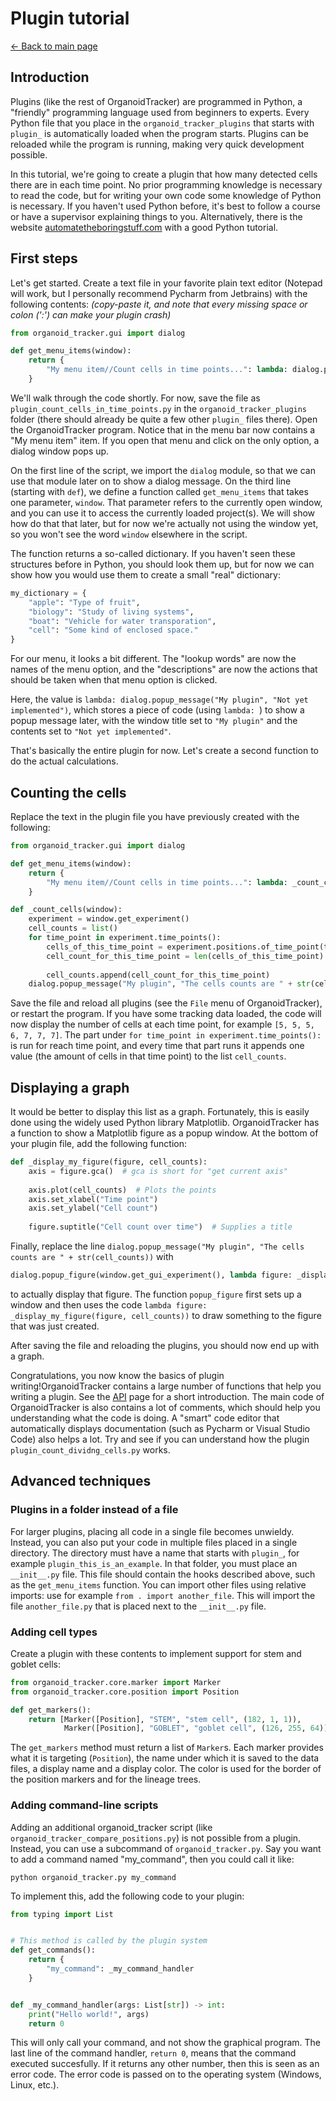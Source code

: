 # Plugin tutorial
[← Back to main page](INDEX.md)

## Introduction
Plugins (like the rest of OrganoidTracker) are programmed in Python, a "friendly" programming language used from beginners to experts. Every Python file that you place in the `organoid_tracker_plugins` that starts with `plugin_` is automatically loaded when the program starts. Plugins can be reloaded while the program is running, making very quick development possible.

In this tutorial, we're going to create a plugin that how many detected cells there are in each time point. No prior programming knowledge is necessary to read the code, but for writing your own code some knowledge of Python is necessary. If you haven't used Python before, it's best to follow a course or have a supervisor explaining things to you. Alternatively, there is the website [automatetheboringstuff.com](https://automatetheboringstuff.com/) with a good Python tutorial.

## First steps
Let's get started. Create a text file in your favorite plain text editor (Notepad will work, but I personally recommend Pycharm from Jetbrains) with the following contents: *(copy-paste it, and note that every missing space or colon (':') can make your plugin crash)*

```python
from organoid_tracker.gui import dialog

def get_menu_items(window):
    return {
        "My menu item//Count cells in time points...": lambda: dialog.popup_message("My plugin", "Not yet implemented")
    }
```

We'll walk through the code shortly. For now, save the file as `plugin_count_cells_in_time_points.py` in the `organoid_tracker_plugins` folder (there should already be quite a few other `plugin_` files there). Open the OrganoidTracker program. Notice that in the menu bar now contains a "My menu item" item. If you open that menu and click on the only option, a dialog window pops up.

On the first line of the script, we import the `dialog` module, so that we can use that module later on to show a dialog message. On the third line (starting with `def`), we define a function called `get_menu_items` that takes one parameter, `window`. That parameter refers to the currently open window, and you can use it to access the currently loaded project(s). We will show how do that that later, but for now we're actually not using the window yet, so you won't see the word `window` elsewhere in the script. 

The function returns a so-called dictionary. If you haven't seen these structures before in Python, you should look them up, but for now we can show how you would use them to create a small "real" dictionary:

```python
my_dictionary = {
    "apple": "Type of fruit",
    "biology": "Study of living systems",
    "boat": "Vehicle for water transporation",
    "cell": "Some kind of enclosed space."
}
```

For our menu, it looks a bit different. The "lookup words" are now the names of the menu option, and the "descriptions" are now the actions that should be taken when that menu option is clicked. 

Here, the value is `lambda: dialog.popup_message("My plugin", "Not yet implemented")`, which stores a piece of code (using `lambda: `) to show a popup message later, with the window title set to `"My plugin"` and the contents set to `"Not yet implemented"`.

That's basically the entire plugin for now. Let's create a second function to do the actual calculations.

## Counting the cells
Replace the text in the plugin file you have previously created with the following:

```python
from organoid_tracker.gui import dialog

def get_menu_items(window):
    return {
        "My menu item//Count cells in time points...": lambda: _count_cells(window)
    }

def _count_cells(window):
    experiment = window.get_experiment()
    cell_counts = list()
    for time_point in experiment.time_points():
        cells_of_this_time_point = experiment.positions.of_time_point(time_point)
        cell_count_for_this_time_point = len(cells_of_this_time_point)
        
        cell_counts.append(cell_count_for_this_time_point)
    dialog.popup_message("My plugin", "The cells counts are " + str(cell_counts))
```

Save the file and reload all plugins (see the `File` menu of OrganoidTracker), or restart the program. If you have some tracking data loaded, the code will now display the number of cells at each time point, for example `[5, 5, 5, 6, 7, 7, 7]`. The part under `for time_point in experiment.time_points():` is run for reach time point, and every time that part runs it appends one value (the amount of cells in that time point) to the list `cell_counts`.

## Displaying a graph
It would be better to display this list as a graph. Fortunately, this is easily done using the widely used Python library Matplotlib. OrganoidTracker has a function to show a Matplotlib figure as a popup window. At the bottom of your plugin file, add the following function:

```python
def _display_my_figure(figure, cell_counts):
    axis = figure.gca()  # gca is short for "get current axis"
    
    axis.plot(cell_counts)  # Plots the points
    axis.set_xlabel("Time point")
    axis.set_ylabel("Cell count")
    
    figure.suptitle("Cell count over time")  # Supplies a title
```

Finally, replace the line `dialog.popup_message("My plugin", "The cells counts are " + str(cell_counts))` with
```python
dialog.popup_figure(window.get_gui_experiment(), lambda figure: _display_my_figure(figure, cell_counts))
```
to actually display that figure. The function `popup_figure` first sets up a window and then uses the code `lambda figure: _display_my_figure(figure, cell_counts))` to draw something to the figure that was just created.

After saving the file and reloading the plugins, you should now end up with a graph.

Congratulations, you now know the basics of plugin writing!OrganoidTracker contains a large number of functions that help you writing a plugin. See the [API](API.md) page for a short introduction. The main code of OrganoidTracker is also contains a lot of comments, which should help you understanding what the code is doing. A "smart" code editor that automatically displays documentation (such as Pycharm or Visual Studio Code) also helps a lot. Try and see if you can understand how the plugin `plugin_count_dividng_cells.py` works.

## Advanced techniques

### Plugins in a folder instead of a file
For larger plugins, placing all code in a single file becomes unwieldy. Instead, you can also put your code in multiple files placed in a single directory. The directory must have a name that starts with `plugin_`, for example `plugin_this_is_an_example`. In that folder, you must place an `__init__.py` file. This file should contain the hooks described above, such as the `get_menu_items` function. You can import other files using relative imports: use for example `from . import another_file`. This will import the file `another_file.py` that is placed next to the `__init__.py` file.

### Adding cell types
Create a plugin with these contents to implement support for stem and goblet cells:

```python
from organoid_tracker.core.marker import Marker
from organoid_tracker.core.position import Position

def get_markers():
    return [Marker([Position], "STEM", "stem cell", (182, 1, 1)),
            Marker([Position], "GOBLET", "goblet cell", (126, 255, 64))]
```

The `get_markers` method must return a list of `Marker`s. Each marker provides what it is targeting (`Position`), the name under which it is saved to the data files, a display name and a display color. The color is used for the border of the position markers and for the lineage trees.

### Adding command-line scripts

Adding an additional organoid_tracker script (like `organoid_tracker_compare_positions.py`) is not possible from a plugin. Instead, you can use a subcommand of `organoid_tracker.py`. Say you want to add a command named "my_command", then you could call it like:

`python organoid_tracker.py my_command`

To implement this, add the following code to your plugin:

```python
from typing import List


# This method is called by the plugin system
def get_commands():
    return {
        "my_command": _my_command_handler
    }


def _my_command_handler(args: List[str]) -> int:
    print("Hello world!", args)
    return 0
```

This will only call your command, and not show the graphical program. The last line of the command handler, `return 0`, means that the command executed succesfully. If it returns any other number, then this is seen as an error code. The error code is passed on to the operating system (Windows, Linux, etc.).
